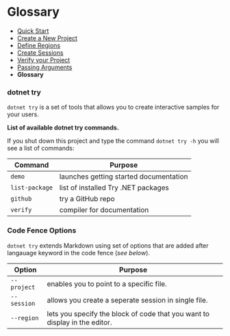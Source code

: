 # Glossary

- [Quick Start](./QuickStart.md)
- [Create a New Project](./NewProject.md)
- [Define Regions](./Regions.md)
- [Create Sessions](./Sessions.md)
- [Verify your Project](./Verify.md)
- [Passing Arguments](./PassingArgs.md)
- **Glossary**

### dotnet try

`dotnet try` is a set of tools that allows you to create interactive samples for your users.

**List of available dotnet try commands.**

If you shut down this project and type the command `dotnet try -h` you will see a list of commands:

| Command        | Purpose                                |
|----------------|----------------------------------------|
| `demo`         | launches getting started documentation |
| `list-package` | list of installed Try .NET packages    |
| `github`       | try a GitHub repo                      |
| `verify`       | compiler for documentation             |

### Code Fence Options

`dotnet try` extends Markdown using set of options that are added after langauage keyword in the code fence (*see below*).

| Option      | Purpose                                                                    |
|-------------|----------------------------------------------------------------------------|
| `--project` | enables you to point to a specific file.                                   |
| `--session` | allows you create a seperate session in single file.                       |
| `--region`  | lets you specify the block of code that you want to display in the editor. |
